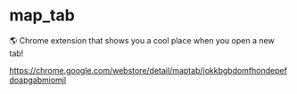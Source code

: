 # map_tab
🌎 Chrome extension that shows you a cool place when you open a new tab!

https://chrome.google.com/webstore/detail/maptab/jokkbgbdomfhondepefdoapgabmiomjl
